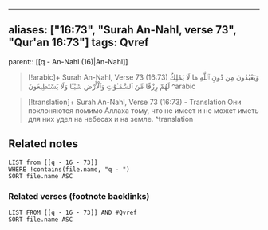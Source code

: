 
---
aliases: ["16:73", "Surah An-Nahl, verse 73", "Qur'an 16:73"]
tags: Qvref
---

parent:: [[q - An-Nahl (16)|An-Nahl]]

> [!arabic]+ Surah An-Nahl, Verse 73 (16:73)
> <span class="quran-arabic">وَيَعْبُدُونَ مِن دُونِ ٱللَّهِ مَا لَا يَمْلِكُ لَهُمْ رِزْقًا مِّنَ ٱلسَّمَـٰوَٰتِ وَٱلْأَرْضِ شَيْـًٔا وَلَا يَسْتَطِيعُونَ</span>
^arabic

> [!translation]+ Surah An-Nahl, Verse 73 (16:73) - Translation
> Они поклоняются помимо Аллаха тому, что не имеет и не может иметь для них удел на небесах и на земле.
^translation



## Related notes
```dataview
LIST from [[q - 16 - 73]]
WHERE !contains(file.name, "q - ")
SORT file.name ASC
```

### Related verses (footnote backlinks)
```dataview
LIST FROM [[q - 16 - 73]] AND #Qvref
SORT file.name ASC
```

